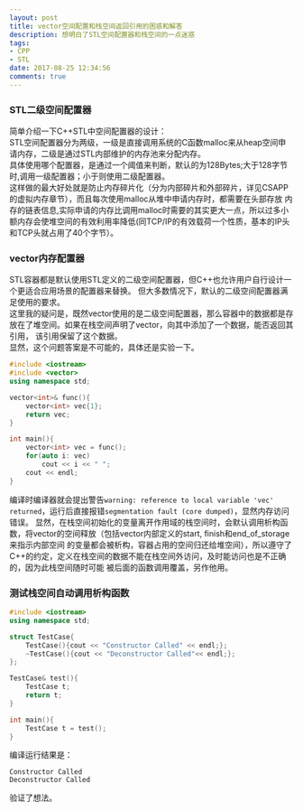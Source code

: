 ```yaml
---
layout: post 
title: vector空间配置和栈空间返回引用的困惑和解答
description: 想明白了STL空间配置器和栈空间的一点迷惑
tags:
- CPP
- STL
date: 2017-08-25 12:34:56
comments: true
---
```



### STL二级空间配置器
简单介绍一下C++STL中空间配置器的设计：  
STL空间配置器分为两级，一级是直接调用系统的C函数malloc来从heap空间申请内存，二级是通过STL内部维护的内存池来分配内存。  
具体使用哪个配置器，是通过一个阈值来判断，默认的为128Bytes;大于128字节时,调用一级配置器；小于则使用二级配置器。  
这样做的最大好处就是防止内存碎片化（分为内部碎片和外部碎片，详见CSAPP的虚拟内存章节），而且每次使用malloc从堆中申请内存时，都需要在头部存放
内存的链表信息,实际申请的内存比调用malloc时需要的其实更大一点，所以过多小额内存会使堆空间的有效利用率降低(同TCP/IP的有效载荷一个性质，基本的IP头和TCP头就占用了40个字节）。

### vector内存配置器
STL容器都是默认使用STL定义的二级空间配置器，但C++也允许用户自行设计一个更适合应用场景的配置器来替换。
但大多数情况下，默认的二级空间配置器满足使用的要求。  
这里我的疑问是，既然vector使用的是二级空间配置器，那么容器中的数据都是存放在了堆空间。如果在栈空间声明了vector，向其中添加了一个数据，能否返回其引用，
该引用保留了这个数据。  
显然，这个问题答案是不可能的，具体还是实验一下。
```cpp
#include <iostream>
#include <vector>
using namespace std;

vector<int>& func(){
    vector<int> vec{1};
    return vec;
}

int main(){
    vector<int> vec = func();
    for(auto i: vec)
        cout << i << " ";
    cout << endl;
}
```
编译时编译器就会提出警告`warning: reference to local variable 'vec' returned`，运行后直接报错`segmentation fault (core dumped)`，显然内存访问错误。
显然，在栈空间初始化的变量离开作用域的栈空间时，会默认调用析构函数，将vector的空间释放（包括vector内部定义的start, finish和end_of_storage来指示内部空间
的变量都会被析构，容器占用的空间归还给堆空间），所以遵守了C++的约定，定义在栈空间的数据不能在栈空间外访问，及时能访问也是不正确的，因为此栈空间随时可能
被后面的函数调用覆盖，另作他用。  

### 测试栈空间自动调用析构函数
```cpp
#include <iostream>
using namespace std;

struct TestCase{
    TestCase(){cout << "Constructor Called" << endl;};
    ~TestCase(){cout << "Deconstructor Called"<< endl;};
};

TestCase& test(){
    TestCase t;
    return t;
}

int main(){
    TestCase t = test();
}
```
编译运行结果是：
```
Constructor Called
Deconstructor Called
```
验证了想法。

